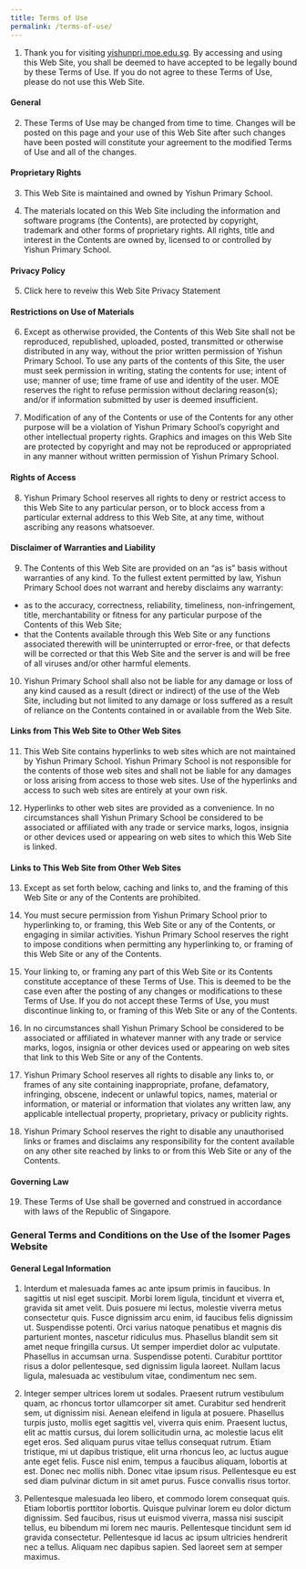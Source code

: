 ```yaml
---
title: Terms of Use
permalink: /terms-of-use/
---
```

1. Thank you for visiting [yishunpri.moe.edu.sg](https://yishunpri.moe.edu.sg). By accessing and using this Web Site, you shall be deemed to have accepted to be legally bound by these Terms of Use. If you do not agree to these Terms of Use, please do not use this Web Site.

#### General
2. These Terms of Use may be changed from time to time. Changes will be posted on this page and your use of this Web Site after such changes have been posted will constitute your agreement to the modified Terms of Use and all of the changes.

#### Proprietary Rights
3. This Web Site is maintained and owned by Yishun Primary School.

4. The materials located on this Web Site including the information and software programs (the Contents), are protected by copyright, trademark and other forms of proprietary rights. All rights, title and interest in the Contents are owned by, licensed to or controlled by Yishun Primary School.

#### Privacy Policy
5. Click here to reveiw this Web Site Privacy Statement

#### Restrictions on Use of Materials
6. Except as otherwise provided, the Contents of this Web Site shall not be reproduced, republished, uploaded, posted, transmitted or otherwise distributed in any way, without the prior written permission of Yishun Primary School. To use any parts of the contents of this Site, the user must seek permission in writing, stating the contents for use; intent of use; manner of use; time frame of use and identity of the user. MOE reserves the right to refuse permission without declaring reason(s); and/or if information submitted by user is deemed insufficient.

7. Modification of any of the Contents or use of the Contents for any other purpose will be a violation of Yishun Primary School’s copyright and other intellectual property rights. Graphics and images on this Web Site are protected by copyright and may not be reproduced or appropriated in any manner without written permission of Yishun Primary School.

#### Rights of Access
8. Yishun Primary School reserves all rights to deny or restrict access to this Web Site to any particular person, or to block access from a particular external address to this Web Site, at any time, without ascribing any reasons whatsoever.

#### Disclaimer of Warranties and Liability
9. The Contents of this Web Site are provided on an “as is” basis without warranties of any kind. To the fullest extent permitted by law, Yishun Primary School does not warrant and hereby disclaims any warranty:
* as to the accuracy, correctness, reliability, timeliness, non-infringement, title, merchantability or fitness for any particular purpose of the Contents of this Web Site;
* that the Contents available through this Web Site or any functions associated therewith will be uninterrupted or error-free, or that defects will be corrected or that this Web Site and the server is and will be free of all viruses and/or other harmful elements.

10. Yishun Primary School shall also not be liable for any damage or loss of any kind caused as a result (direct or indirect) of the use of the Web Site, including but not limited to any damage or loss suffered as a result of reliance on the Contents contained in or available from the Web Site.

#### Links from This Web Site to Other Web Sites
11. This Web Site contains hyperlinks to web sites which are not maintained by Yishun Primary School. Yishun Primary School is not responsible for the contents of those web sites and shall not be liable for any damages or loss arising from access to those web sites. Use of the hyperlinks and access to such web sites are entirely at your own risk.

12. Hyperlinks to other web sites are provided as a convenience. In no circumstances shall Yishun Primary School be considered to be associated or affiliated with any trade or service marks, logos, insignia or other devices used or appearing on web sites to which this Web Site is linked.

#### Links to This Web Site from Other Web Sites
13. Except as set forth below, caching and links to, and the framing of this Web Site or any of the Contents are prohibited.

14. You must secure permission from Yishun Primary School prior to hyperlinking to, or framing, this Web Site or any of the Contents, or engaging in similar activities. Yishun Primary School reserves the right to impose conditions when permitting any hyperlinking to, or framing of this Web Site or any of the Contents.

15. Your linking to, or framing any part of this Web Site or its Contents constitute acceptance of these Terms of Use. This is deemed to be the case even after the posting of any changes or modifications to these Terms of Use. If you do not accept these Terms of Use, you must discontinue linking to, or framing of this Web Site or any of the Contents.

16. In no circumstances shall Yishun Primary School be considered to be associated or affiliated in whatever manner with any trade or service marks, logos, insignia or other devices used or appearing on web sites that link to this Web Site or any of the Contents.

17. Yishun Primary School reserves all rights to disable any links to, or frames of any site containing inappropriate, profane, defamatory, infringing, obscene, indecent or unlawful topics, names, material or information, or material or information that violates any written law, any applicable intellectual property, proprietary, privacy or publicity rights.

18. Yishun Primary School reserves the right to disable any unauthorised links or frames and disclaims any responsibility for the content available on any other site reached by links to or from this Web Site or any of the Contents.

#### Governing Law
19. These Terms of Use shall be governed and construed in accordance with laws of the Republic of Singapore.



### **General Terms and Conditions on the Use of the Isomer Pages Website**

#### **General Legal Information**

1. Interdum et malesuada fames ac ante ipsum primis in faucibus. In sagittis ut nisl eget suscipit. Morbi lorem ligula, tincidunt et viverra et, gravida sit amet velit. Duis posuere mi lectus, molestie viverra metus consectetur quis. Fusce dignissim arcu enim, id faucibus felis dignissim ut. Suspendisse potenti. Orci varius natoque penatibus et magnis dis parturient montes, nascetur ridiculus mus. Phasellus blandit sem sit amet neque fringilla cursus. Ut semper imperdiet dolor ac vulputate. Phasellus in accumsan urna. Suspendisse potenti. Curabitur porttitor risus a dolor pellentesque, sed dignissim ligula laoreet. Nullam lacus ligula, malesuada ac vestibulum vitae, condimentum nec sem.

2. Integer semper ultrices lorem ut sodales. Praesent rutrum vestibulum quam, ac rhoncus tortor ullamcorper sit amet. Curabitur sed hendrerit sem, ut dignissim nisi. Aenean eleifend in ligula at posuere. Phasellus turpis justo, mollis eget sagittis vel, viverra quis enim. Praesent luctus, elit ac mattis cursus, dui lorem sollicitudin urna, ac molestie lacus elit eget eros. Sed aliquam purus vitae tellus consequat rutrum. Etiam tristique, mi ut dapibus tristique, elit urna rhoncus leo, ac luctus augue ante eget felis. Fusce nisl enim, tempus a faucibus aliquam, lobortis at est. Donec nec mollis nibh. Donec vitae ipsum risus. Pellentesque eu est sed diam pulvinar dictum in sit amet purus. Fusce convallis risus tortor.

3. Pellentesque malesuada leo libero, et commodo lorem consequat quis. Etiam lobortis porttitor lobortis. Quisque pulvinar lorem eu dolor dictum dignissim. Sed faucibus, risus ut euismod viverra, massa nisi suscipit tellus, eu bibendum mi lorem nec mauris. Pellentesque tincidunt sem id gravida consectetur. Pellentesque id lacus ac ipsum ultricies hendrerit nec a tellus. Aliquam nec dapibus sapien. Sed laoreet sem at semper maximus.
